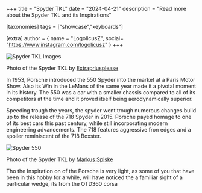 +++
title = "Spyder TKL"
date = "2024-04-21"
description = "Read more about the Spyder TKL and its Inspirations"

[taxonomies]
tags = ["showcase","keyboards"]

[extra]
author = { name = "LogolicusZ", social= "https://www.instagram.com/logolicusz" }
+++
 
<img src="/imgs/Spyder-article/Spyder5.jpeg" alt="Spyder TKL Images" title="Image by extra Prius" class="TitleImage">

Photo of the Spyder TKL by [Extrapriusplease](https://www.instagram.com/extrapriusplease.kb/)

In 1953, Porsche introduced the 550 Spyder into the market at a Paris Motor Show. Also its Win in the LeMans of the same year made it a pivotal moment in its history. The 550 was a car with a smaller chassis compared to all of its competitors at the time and it proved itself being aerodynamically superior.
  
Speeding trough the years, the spyder went trough numerous changes build up to the release of the 718 Spyder in 2015. Porsche payed homage to one of its best cars this past century, while still incorporating modern engineering advancements. The 718 features aggressive fron edges and a spoiler reminiscent of the 718 Boxster.
  
<img src="/imgs/Spyder-article/car1.jpg" alt="Spyder 550" title="Image by extra Prius" class="carImage">
  
Photo of the Spyder TKL by [Markus Spiske](https://unsplash.com/photos/a-close-up-of-a-car-parked-in-a-field-UhTNl-xLOCU)  

Tho the Inspiration on of the Porsche is very light, as some of you that have been in this hobby for a while, will have noticed the a familiar sight of a particular wedge, its from the OTD360 corsa 
